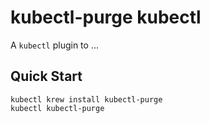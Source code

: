 # kubectl-purge kubectl

A `kubectl` plugin to ...

## Quick Start

```
kubectl krew install kubectl-purge
kubectl kubectl-purge
```

